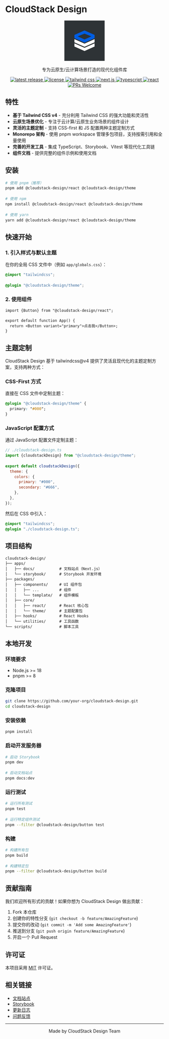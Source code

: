 # CloudStack Design

<div align="center">
  <img width="128" height="128" alt="Logo" src="https://raw.githubusercontent.com/cloudstack-tech/cloudstack-design/main/raws/logo.png">
  <p>专为云原生/云计算场景打造的现代化组件库</p>

  <p>
    <!-- <a href="https://www.npmjs.com/package/@cloudstack-design/react">
      <img src="https://img.shields.io/npm/v/@cloudstack-design/react.svg?style=flat-square" alt="npm version" />
    </a>
    <a href="https://www.npmjs.com/package/@cloudstack-design/react">
      <img src="https://img.shields.io/npm/dm/@cloudstack-design/react.svg?style=flat-square" alt="npm downloads" />
    </a> -->
    <!-- <a href="https://github.com/cloudstack-tech/cloudstack-design/actions">
      <img src="https://img.shields.io/github/actions/workflow/status/cloudstack-tech/cloudstack-design/ci.yml?style=flat-square" alt="build status" />
    </a> -->
    <a href="https://github.com/cloudstack-tech/cloudstack-design/releases">
      <img src="https://img.shields.io/github/v/release/cloudstack-tech/cloudstack-design.svg?style=flat-square&logo=github&logoColor=white" alt="latest release" />
    </a>
    <a href="https://github.com/cloudstack-tech/cloudstack-design/blob/main/LICENSE">
      <img src="https://img.shields.io/github/license/cloudstack-tech/cloudstack-design.svg?style=flat-square&logo=opensourceinitiative&logoColor=white" alt="license" />
    </a>
    <a href="https://tailwindcss.com/">
      <img src="https://img.shields.io/badge/Tailwind_CSS-v4+-38bdf8.svg?style=flat-square&logo=tailwind-css&logoColor=white" alt="tailwind css" />
    </a>
    <a href="https://nextjs.org/">
      <img src="https://img.shields.io/badge/Next.js-15+-000000.svg?style=flat-square&logo=next.js&logoColor=white" alt="next.js" />
    </a>
    <a href="https://www.typescriptlang.org/">
      <img src="https://img.shields.io/badge/TypeScript-5.0+-3178c6.svg?style=flat-square&logo=typescript&logoColor=white" alt="typescript" />
    </a>
    <a href="https://react.dev/">
      <img src="https://img.shields.io/badge/React-18+-61dafb.svg?style=flat-square&logo=react&logoColor=black" alt="react" />
    </a>
    <a href="https://github.com/cloudstack-tech/cloudstack-design/pulls">
      <img src="https://img.shields.io/badge/PRs-welcome-brightgreen.svg?style=flat-square&logo=github&logoColor=white" alt="PRs Welcome" />
    </a>
  </p>
</div>

## 特性

- **基于 Tailwind CSS v4** - 充分利用 Tailwind CSS 的强大功能和灵活性
- **云原生场景优化** - 专注于云计算/云原生业务场景的组件设计
- **灵活的主题定制** - 支持 CSS-first 和 JS 配置两种主题定制方式
- **Monorepo 架构** - 使用 pnpm workspace 管理多包项目，支持按需引用和全量使用
- **完善的开发工具** - 集成 TypeScript、Storybook、Vitest 等现代化工具链
- **组件文档** - 提供完整的组件示例和使用文档

## 安装

```bash
# 使用 pnpm（推荐）
pnpm add @cloudstack-design/react @cloudstack-design/theme

# 使用 npm
npm install @cloudstack-design/react @cloudstack-design/theme

# 使用 yarn
yarn add @cloudstack-design/react @cloudstack-design/theme
```

## 快速开始

### 1. 引入样式与默认主题

在你的全局 CSS 文件中（例如 `app/globals.css`）：

```css
@import "tailwindcss";

@plugin "@cloudstack-design/theme";
```

### 2. 使用组件

```tsx
import {Button} from "@cloudstack-design/react";

export default function App() {
  return <Button variant="primary">点击我</Button>;
}
```

## 主题定制

CloudStack Design 基于 tailwindcss@v4 提供了灵活且现代化的主题定制方案，支持两种方式：

### CSS-First 方式

直接在 CSS 文件中定制主题：

```css
@plugin "@cloudstack-design/theme" {
  primary: "#000";
}
```

### JavaScript 配置方式

通过 JavaScript 配置文件定制主题：

```js
// ./cloudstack-design.ts
import {cloudstackDesign} from "@cloudstack-design/theme";

export default cloudstackDesign({
  theme: {
    colors: {
      primary: "#000",
      secondary: "#666",
    },
  },
});
```

然后在 CSS 中引入：

```css
@import "tailwindcss";
@plugin "./cloudstack-design.ts";
```

## 项目结构

```
cloudstack-design/
├── apps/
│   ├── docs/           # 文档站点（Next.js）
│   └── storybook/      # Storybook 开发环境
├── packages/
│   ├── components/     # UI 组件包
│   │   ├── ...         # 组件
│   │   └── template/   # 组件模板
│   ├── core/
│   │   ├── react/      # React 核心包
│   │   └── theme/      # 主题配置包
│   ├── hooks/          # React Hooks
│   └── utilities/      # 工具函数
└── scripts/            # 脚本工具
```

## 本地开发

### 环境要求

- Node.js >= 18
- pnpm >= 8

### 克隆项目

```bash
git clone https://github.com/your-org/cloudstack-design.git
cd cloudstack-design
```

### 安装依赖

```bash
pnpm install
```

### 启动开发服务器

```bash
# 启动 Storybook
pnpm dev

# 启动文档站点
pnpm docs:dev
```

### 运行测试

```bash
# 运行所有测试
pnpm test

# 运行特定组件测试
pnpm --filter @cloudstack-design/button test
```

### 构建

```bash
# 构建所有包
pnpm build

# 构建特定包
pnpm --filter @cloudstack-design/button build
```

## 贡献指南

我们欢迎所有形式的贡献！如果你想为 CloudStack Design 做出贡献：

1. Fork 本仓库
2. 创建你的特性分支 (`git checkout -b feature/AmazingFeature`)
3. 提交你的改动 (`git commit -m 'Add some AmazingFeature'`)
4. 推送到分支 (`git push origin feature/AmazingFeature`)
5. 开启一个 Pull Request

## 许可证

本项目采用 [MIT](./LICENSE) 许可证。

## 相关链接

- [文档站点](#)
- [Storybook](#)
- [更新日志](#)
- [问题反馈](https://github.com/your-org/cloudstack-design/issues)

---

<div align="center">
  Made by CloudStack Design Team
</div>
